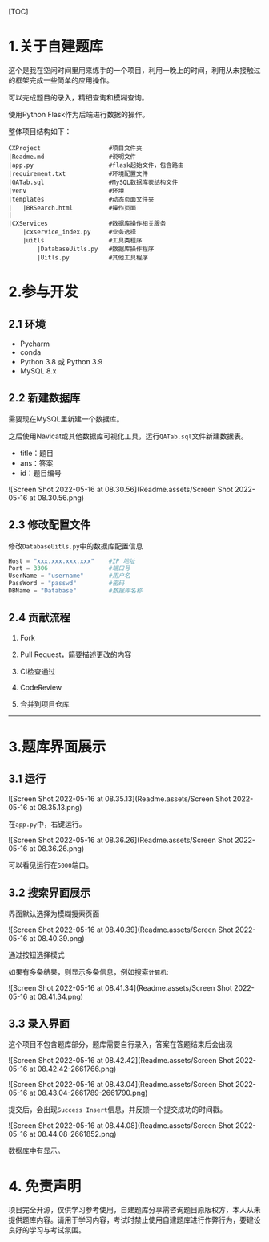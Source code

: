 [TOC]

# 1.关于自建题库

这个是我在空闲时间里用来练手的一个项目，利用一晚上的时间，利用从未接触过的框架完成一些简单的应用操作。

可以完成题目的录入，精细查询和模糊查询。

使用Python Flask作为后端进行数据的操作。

整体项目结构如下：

```
CXProject					#项目文件夹
|Readme.md					#说明文件
|app.py						#flask起始文件，包含路由
|requirement.txt			#环境配置文件
|QATab.sql					#MySQL数据库表结构文件
|venv						#环境
|templates					#动态页面文件夹
|	|BRSearch.html			#操作页面
|
|CXServices					#数据库操作相关服务
	|cxservice_index.py		#业务选择
	|uitls					#工具类程序
	 	|DatabaseUitls.py	#数据库操作程序
		|Uitls.py			#其他工具程序
```



# 2.参与开发

## 2.1 环境

- Pycharm
- conda
- Python 3.8 或 Python 3.9
- MySQL 8.x

## 2.2 新建数据库

需要现在MySQL里新建一个数据库。

之后使用Navicat或其他数据库可视化工具，运行`QATab.sql`文件新建数据表。

- title：题目
- ans：答案
- id：题目编号

![Screen Shot 2022-05-16 at 08.30.56](Readme.assets/Screen Shot 2022-05-16 at 08.30.56.png)

## 2.3 修改配置文件

修改`DatabaseUitls.py`中的数据库配置信息

```python
Host = "xxx.xxx.xxx.xxx"    #IP 地址
Port = 3306                 #端口号
UserName = "username"       #用户名
PassWord = "passwd"         #密码
DBName = "Database"         #数据库名称
```

## 2.4 贡献流程

1. Fork

2. Pull Request，简要描述更改的内容

3. CI检查通过

4. CodeReview

5. 合并到项目仓库

    

------

# 3.题库界面展示

## 3.1 运行

![Screen Shot 2022-05-16 at 08.35.13](Readme.assets/Screen Shot 2022-05-16 at 08.35.13.png)

在`app.py`中，右键运行。

![Screen Shot 2022-05-16 at 08.36.26](Readme.assets/Screen Shot 2022-05-16 at 08.36.26.png)

可以看见运行在`5000`端口。

## 3.2 搜索界面展示

界面默认选择为模糊搜索页面

![Screen Shot 2022-05-16 at 08.40.39](Readme.assets/Screen Shot 2022-05-16 at 08.40.39.png)

通过按钮选择模式

如果有多条结果，则显示多条信息，例如搜索`计算机`:

![Screen Shot 2022-05-16 at 08.41.34](Readme.assets/Screen Shot 2022-05-16 at 08.41.34.png)

## 3.3 录入界面

这个项目不包含题库部分，题库需要自行录入，答案在答题结束后会出现

![Screen Shot 2022-05-16 at 08.42.42](Readme.assets/Screen Shot 2022-05-16 at 08.42.42-2661766.png)

![Screen Shot 2022-05-16 at 08.43.04](Readme.assets/Screen Shot 2022-05-16 at 08.43.04-2661789-2661790.png)

提交后，会出现`Success Insert`信息，并反馈一个提交成功的时间戳。

![Screen Shot 2022-05-16 at 08.44.08](Readme.assets/Screen Shot 2022-05-16 at 08.44.08-2661852.png)

数据库中有显示。

# 4. 免责声明

项目完全开源，仅供学习参考使用，自建题库分享需咨询题目原版权方，本人从未提供题库内容。请用于学习内容，考试时禁止使用自建题库进行作弊行为，要建设良好的学习与考试氛围。

